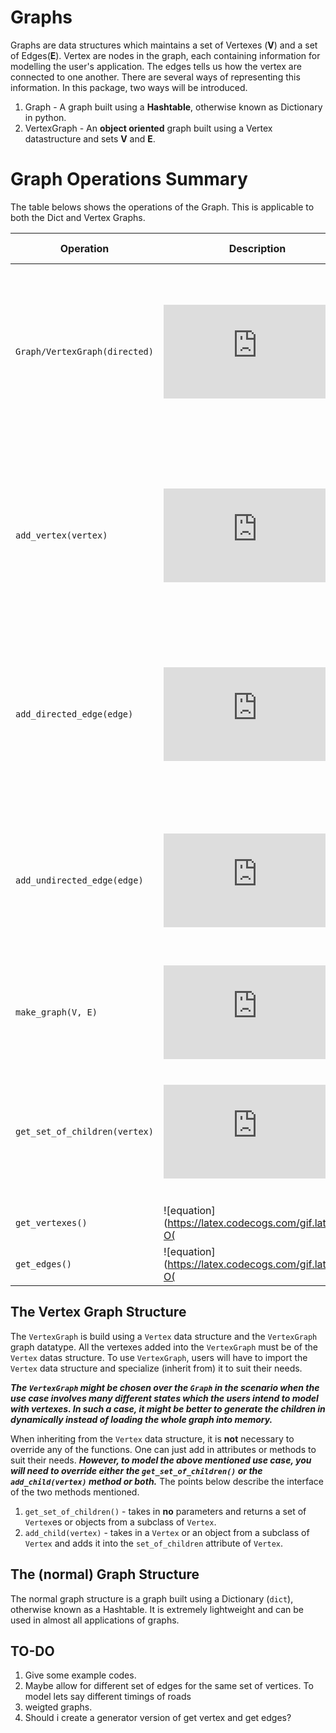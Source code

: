 # Graphs
Graphs are data structures which maintains a set of Vertexes (**V**) and a set of Edges(**E**). Vertex are nodes in the graph, each containing information for modelling the user's application. The edges tells us how the vertex are connected to one another. There are several ways of representing this information. In this package, two ways will be introduced. 

1. Graph - A graph built using a **Hashtable**, otherwise known as Dictionary in python.
2. VertexGraph - An **object oriented** graph built using a Vertex datastructure and sets **V** and **E**.

# Graph Operations Summary
The table belows shows the operations of the Graph. This is applicable to both the Dict and Vertex Graphs. 

|Operation|Description|Time Complexity|
|----------------|-------------------------------|-----------------------------|
`Graph/VertexGraph(directed)`|![equation](https://latex.codecogs.com/png.latex?O%281%29)|Constructor for the Graph. `directed` allows you to specify whether the graph is directed or undirected. Default value for `directed` is `True`.
`add_vertex(vertex)`|![equation](https://latex.codecogs.com/png.latex?O%281%29)|Inserts a vertex into the Graph. This is **needed** before edges concerning it can be added in. Throws an error if the vertice is already in the graph.
`add_directed_edge(edge)`|![equation](https://latex.codecogs.com/png.latex?O%281%29)|Inserts the specified edge into the Graph as a **directed** edge. Throws an error if the vertices in the edge is not in the graph.
`add_undirected_edge(edge)`|![equation](https://latex.codecogs.com/png.latex?O%281%29)|Inserts the specified edge into the Graph as a **undirected** edge. Throws an error if the vertices in the edge is not in the graph.
`make_graph(V, E)`|![equation](https://latex.codecogs.com/png.latex?O%28%7CV%7C&plus;%7CE%7C%29)|Constructs the graph with the given sets of Vertexes **V** and Edges **E**.
`get_set_of_children(vertex)`|![equation](https://latex.codecogs.com/png.latex?O%281%29)|Returns the set of children of the specified vertex. Throws an error if the vertex is not in the graph. 
`get_vertexes()`|![equation](https://latex.codecogs.com/gif.latex?O(|V|))|Returns the set of vertex **V**.
`get_edges()`|![equation](https://latex.codecogs.com/gif.latex?O(|E|))|Returns the set of edges **E**.

## The Vertex Graph Structure
The `VertexGraph` is build using a `Vertex` data structure and the `VertexGraph` graph datatype. All the vertexes added into the `VertexGraph` must be of the `Vertex` datas structure. To use `VertexGraph`, users will have to import the `Vertex` data structure and specialize (inherit from) it to suit their needs.

***The `VertexGraph` might be chosen over the `Graph` in the scenario when the use case involves many different states which the users intend to model with vertexes. In such a case, it might be better to generate the children in dynamically instead of loading the whole graph into memory.***

When inheriting from the `Vertex` data structure, it is **not** necessary to override any of the functions. One can just add in attributes or methods to suit their needs. ***However, to model the above mentioned use case, you will need to override either the `get_set_of_children()` or the `add_child(vertex)` method or both.*** The points below describe the interface of the two methods mentioned.

1. `get_set_of_children()` - takes in **no** parameters and returns a set of `Vertex`es or objects from a subclass of `Vertex`.
2. `add_child(vertex)` - takes in a `Vertex` or an object from a subclass of `Vertex` and adds it into the `set_of_children` attribute of `Vertex`.

## The (normal) Graph Structure
The normal graph structure is a graph built using a Dictionary (`dict`), otherwise known as a Hashtable. It is extremely lightweight and can be used in almost all applications of graphs. 

## TO-DO

1. Give some example codes.
2. Maybe allow for different set of edges for the same set of vertices. To model  lets say different timings of roads
3. weigted graphs. 
4. Should i create a generator version of get vertex and get edges?


